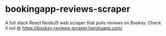 # bookingapp-reviews-scraper
A full stack React NodeJS web scraper that pulls reviews on Booksy.
Check it out @ https://booksy-reviews-scraper.herokuapp.com/
